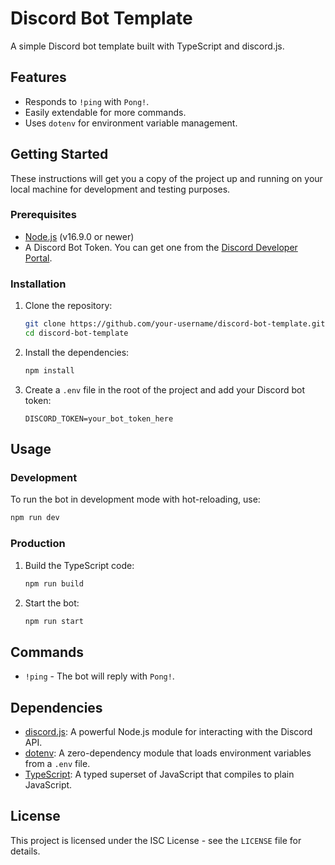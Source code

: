 # Discord Bot Template

A simple Discord bot template built with TypeScript and discord.js.

## Features

*   Responds to `!ping` with `Pong!`.
*   Easily extendable for more commands.
*   Uses `dotenv` for environment variable management.

## Getting Started

These instructions will get you a copy of the project up and running on your local machine for development and testing purposes.

### Prerequisites

*   [Node.js](https://nodejs.org/) (v16.9.0 or newer)
*   A Discord Bot Token. You can get one from the [Discord Developer Portal](https://discord.com/developers/applications).

### Installation

1.  Clone the repository:
    ```sh
    git clone https://github.com/your-username/discord-bot-template.git
    cd discord-bot-template
    ```
2.  Install the dependencies:
    ```sh
    npm install
    ```
3.  Create a `.env` file in the root of the project and add your Discord bot token:
    ```
    DISCORD_TOKEN=your_bot_token_here
    ```

## Usage

### Development

To run the bot in development mode with hot-reloading, use:

```sh
npm run dev
```

### Production

1.  Build the TypeScript code:
    ```sh
    npm run build
    ```
2.  Start the bot:
    ```sh
    npm run start
    ```

## Commands

*   `!ping` - The bot will reply with `Pong!`.

## Dependencies

*   [discord.js](https://discord.js.org/): A powerful Node.js module for interacting with the Discord API.
*   [dotenv](https://github.com/motdotla/dotenv): A zero-dependency module that loads environment variables from a `.env` file.
*   [TypeScript](https://www.typescriptlang.org/): A typed superset of JavaScript that compiles to plain JavaScript.

## License

This project is licensed under the ISC License - see the `LICENSE` file for details.
